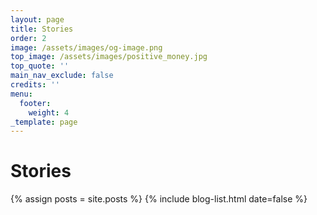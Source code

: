 ```yaml
---
layout: page
title: Stories
order: 2
image: /assets/images/og-image.png
top_image: /assets/images/positive_money.jpg
top_quote: ''
main_nav_exclude: false
credits: ''
menu:
  footer:
    weight: 4
_template: page
---
```


# Stories

{% assign posts = site.posts %} {% include blog-list.html date=false  %}
